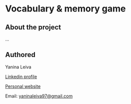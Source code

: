 # Vocabulary & memory game

## About the project

...

## Authored

Yanina Leiva

[Linkedin profile](https://www.linkedin.com/in/yaninasleiva/)

[Personal website](https://yaninaleiva97.wixsite.com/yaninaleivaportfolio)

Email: [yaninaleiva97@gmail.com](mailto:yaninaleiva97@gmail.com)
